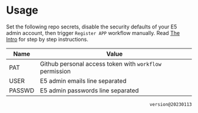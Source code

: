 # Usage

Set the following repo secrets, disable the security defaults of your E5 admin account, then trigger `Register APP` workflow manually. Read [The Intro](https://logi.im/script/permanently-keeping-an-office-e5-account.html) for step by step instructions.

| Name   | Value                                                   |
| ------ | ------------------------------------------------------- |
| PAT    | Github personal access token with `workflow` permission |
| USER   | E5 admin emails line separated                          |
| PASSWD | E5 admin passwords line separated                       |

<p align="right"><code>version@20230113</code></p>
